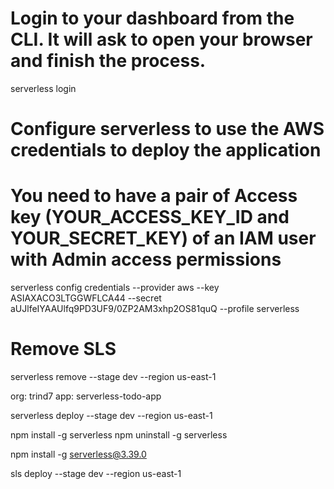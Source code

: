 # Login to your dashboard from the CLI. It will ask to open your browser and finish the process.
serverless login
# Configure serverless to use the AWS credentials to deploy the application
# You need to have a pair of Access key (YOUR_ACCESS_KEY_ID and YOUR_SECRET_KEY) of an IAM user with Admin access permissions
serverless config credentials --provider aws --key ASIAXACO3LTGGWFLCA44 --secret aUJlfeIYAAUlfq9PD3UF9/0ZP2AM3xhp2OS81quQ --profile serverless

# Remove SLS
serverless remove --stage dev --region us-east-1

org: trind7
app: serverless-todo-app

serverless deploy --stage dev --region us-east-1

npm install -g serverless
npm uninstall -g serverless

npm install -g serverless@3.39.0

sls deploy --stage dev --region us-east-1